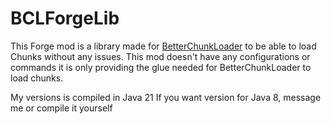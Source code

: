 # BCLForgeLib
This Forge mod is a library made for [BetterChunkLoader](https://github.com/Arcturus-Official/BetterChunkLoader) to be able to load Chunks without any issues. This mod doesn't have any configurations or commands it is only providing the glue needed for BetterChunkLoader to load chunks.

My versions is compiled in Java 21
If you want version for Java 8, message me or compile it yourself


